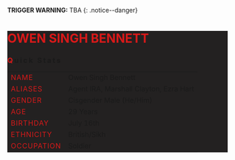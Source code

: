 **TRIGGER WARNING:** TBA
{: .notice--danger}

<div class="row no-gutters" style="background-color:#232121;">
<!---------
header name
----------->

<h1 style="color:#d71919"> OWEN SINGH BENNETT</h1>

<!---------
profile
----------->

<h3 class="text-uppercase font-weight-bold" style="letter-spacing:3px;">
    <span style="color:#d71919;">Q</span>uick Stats
</h3>

|   |   |
|---|---|
| <span class="text-uppercase pr-3 font-weight-bold" style="color:#d71919;letter-spacing:1px;">NAME</span> | Owen Singh Bennett |
| <span class="text-uppercase pr-3 font-weight-bold" style="color:#d71919;letter-spacing:1px;">ALIASES</span> | Agent IRA, Marshall Clayton, Ezra Hart |
| <span class="text-uppercase pr-3 font-weight-bold" style="color:#d71919;letter-spacing:1px;">GENDER</span> | Cisgender Male (He/Him) |
| <span class="text-uppercase pr-3 font-weight-bold" style="color:#d71919;letter-spacing:1px;">AGE</span> | 29 Years |
| <span class="text-uppercase pr-3 font-weight-bold" style="color:#d71919;letter-spacing:1px;">BIRTHDAY</span> | July 16th |
| <span class="text-uppercase pr-3 font-weight-bold" style="color:#d71919;letter-spacing:1px;">ETHNICITY</span> | British/Sikh |
| <span class="text-uppercase pr-3 font-weight-bold" style="color:#d71919;letter-spacing:1px;">OCCUPATION</span> | Soldier |


</div>



